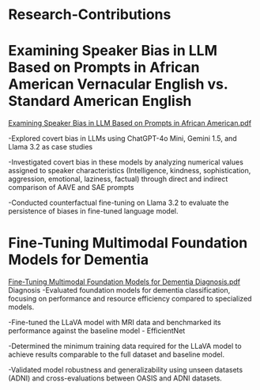 # Research-Contributions
# Examining Speaker Bias in LLM Based on Prompts in African American Vernacular English vs. Standard American English 
[Examining Speaker Bias in LLM Based on Prompts in African American.pdf](https://github.com/user-attachments/files/18235253/Examining.Speaker.Bias.in.LLM.Based.on.Prompts.in.African.American.pdf)

  -Explored covert bias in LLMs using ChatGPT-4o Mini, Gemini 1.5, and Llama 3.2 as case studies
  
  -Investigated covert bias in these models by analyzing numerical values assigned to speaker characteristics (Intelligence, kindness, sophistication, aggression, emotional,      laziness, factual) through direct and indirect comparison of AAVE and SAE prompts
  
  -Conducted counterfactual fine-tuning on Llama 3.2 to evaluate the persistence of biases in fine-tuned language model. 
# Fine-Tuning Multimodal Foundation Models for Dementia 
[Fine-Tuning Multimodal Foundation Models for Dementia Diagnosis.pdf](https://github.com/user-attachments/files/18235249/Fine-Tuning.Multimodal.Foundation.Models.for.Dementia.Diagnosis.pdf)
 Diagnosis
  -Evaluated foundation models for dementia classification, focusing on performance and resource efficiency compared to specialized models.
  
  -Fine-tuned the LLaVA model with MRI data and benchmarked its performance against the baseline model - EfficientNet 
  
  -Determined the minimum training data required for the LLaVA model to achieve results comparable to the full dataset and baseline model.
  
  -Validated model robustness and generalizability using unseen datasets (ADNI) and cross-evaluations between OASIS and ADNI datasets.

